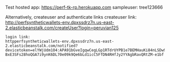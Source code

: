 
Test hosted app:
    https://perf-tk-rp.herokuapp.com
    sampleuser: tree123666

Alternatively, createuser and authenticate links
    createuser link:
    http://perfsyntheticwallets-env.dpxssdrz7n.us-east-2.elasticbeanstalk.com/createUser?login=peruvian125

    login link:
    httpperfsyntheticwallets-env.dpxssdrz7n.us-east-2.elasticbeanstalk.com/notified?devicetoken=elYWjUdm1O4:APA91bGveIgqwCegLGp1RTdrUYPB1e7BEMHauKi84nLSDw9ie94ckxDOx9cp9mH4ITue-BxE3SFs28hoQGA7i9ynK6DL70e09k9Qe6bLd1icC5FfDN4RHfJy2YYAgbRavQRtZM-e1bf
